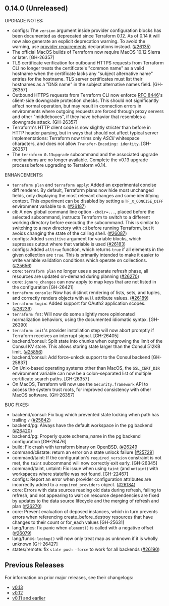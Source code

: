 ## 0.14.0 (Unreleased)

UPGRADE NOTES:
* configs: The `version` argument inside provider configuration blocks has been documented as deprecated since Terraform 0.12. As of 0.14 it will now also generate an explicit deprecation warning. To avoid the warning, use [provider requirements](https://www.terraform.io/docs/configuration/provider-requirements.html) declarations instead. ([#26135](https://github.com/hashicorp/terraform/issues/26135))
* The official MacOS builds of Terraform now require MacOS 10.12 Sierra or later. [GH-26357]
* TLS certificate verification for outbound HTTPS requests from Terraform CLI no longer treats the certificate's "common name" as a valid hostname when the certificate lacks any "subject alternative name" entries for the hostname. TLS server certificates must list their hostnames as a "DNS name" in the subject alternative names field. [GH-26357]
* Outbound HTTPS requests from Terraform CLI now enforce [RFC 8446](https://tools.ietf.org/html/rfc8446)'s client-side downgrade protection checks. This should not significantly affect normal operation, but may result in connection errors in environments where outgoing requests are forced through proxy servers and other "middleboxes", if they have behavior that resembles a downgrade attack. [GH-26357]
* Terraform's HTTP client code is now slightly stricter than before in HTTP header parsing, but in ways that should not affect typical server implementations: Terraform now trims only _ASCII_ whitespace characters, and does not allow `Transfer-Encoding: identity`. [GH-26357]
* The `terraform 0.13upgrade` subcommand and the associated upgrade mechanisms are no longer available. Complete the v0.13 upgrade process before upgrading to Terraform v0.14.

ENHANCEMENTS:

* `terraform plan` and `terraform apply`: Added an experimental concise diff renderer. By default, Terraform plans now hide most unchanged fields, only displaying the most relevant changes and some identifying context. This experiment can be disabled by setting a `TF_X_CONCISE_DIFF` environment variable to `0`. ([#26187](https://github.com/hashicorp/terraform/issues/26187))
* cli: A new global command line option `-chdir=...`, placed before the selected subcommand, instructs Terraform to switch to a different working directory before executing the subcommand. This is similar to switching to a new directory with `cd` before running Terraform, but it avoids changing the state of the calling shell. ([#26087](https://github.com/hashicorp/terraform/issues/26087))
* configs: Added `sensitive` argument for variable blocks, which supresses output where that variable is used ([#26183](https://github.com/hashicorp/terraform/pull/26183))
* configs: Added `alltrue` function, which returns `true` if all elements in the given collection are `true`. This is primarily intended to make it easier to write variable validation conditions which operate on collections. ([#25656](https://github.com/hashicorp/terraform/issues/25656))
* core: `terraform plan` no longer uses a separate refresh phase, all resources are updated on-demand during planning ([#26270](https://github.com/hashicorp/terraform/issues/26270))
* core: `ignore_changes` can now apply to map keys that are not listed in the configuration [GH-26421]
* `terraform console`: Now has distinct rendering of lists, sets, and tuples, and correctly renders objects with `null` attribute values. ([#26189](https://github.com/hashicorp/terraform/issues/26189))
* `terraform login`: Added support for OAuth2 application scopes. ([#26239](https://github.com/hashicorp/terraform/issues/26239))
* `terraform fmt`: Will now do some slightly more opinionated normalization behaviors, using the documented idiomatic syntax. [GH-26390]
* `terraform init`'s provider installation step will now abort promptly if Terraform receives an interrupt signal. [GH-26405]
* backend/consul: Split state into chunks when outgrowing the limit of the Consul KV store. This allows storing state larger than the Consul 512KB limit. ([#25856](https://github.com/hashicorp/terraform/issues/25856))
* backend/consul: Add force-unlock support to the Consul backend [GH-25837]
* On Unix-based operating systems other than MacOS, the `SSL_CERT_DIR` environment variable can now be a colon-separated list of multiple certificate search paths. [GH-26357]
* On MacOS, Terraform will now use the `Security.framework` API to access the system trust roots, for improved consistency with other MacOS software. [GH-26357]

BUG FIXES:

* backend/consul: Fix bug which prevented state locking when path has trailing `/` ([#25842](https://github.com/hashicorp/terraform/issues/25842))
* backend/pg: Always have the default workspace in the pg backend ([#26420](https://github.com/hashicorp/terraform/pull/26420))
* backend/pg: Properly quote schema_name in the pg backend configuration [GH-26476]
* build: Fix crash with terraform binary on OpenBSD. ([#26249](https://github.com/hashicorp/terraform/issues/26249)
* command/clistate: return an error on a state unlock failure [[#25729](https://github.com/hashicorp/terraform/issues/25729)] 
* command/taint: If the configuration's `required_version` constraint is not met, the `taint` subcommand will now correctly exit early. [GH-26345]
* command/taint, untaint: Fix issue when using `taint` (and `untaint`) with workspaces where statefile was not found. [GH-22467]
* configs: Report an error when provider configuration attributes are incorrectly added to a `required_providers` object. ([#26184](https://github.com/hashicorp/terraform/issues/26184))
* core: Errors with data sources reading old data during refresh, failing to refresh, and not appearing to wait on resource dependencies are fixed by updates to the data source lifecycle and the merging of refresh and plan ([#26270](https://github.com/hashicorp/terraform/issues/26270))
* core: Prevent evaluation of deposed instances, which in turn prevents errors when referencing create_before_destroy resources that have changes to their count or for_each values [GH-25631]
* lang/funcs: fix panic when `element()` is called with a negative offset ([#26079](https://github.com/hashicorp/terraform/issues/26079))
* lang/funcs: `lookup()` will now only treat map as unknown if it is wholly unknown [GH-26427]
* states/remote: fix `state push -force` to work for all backends ([#26190](https://github.com/hashicorp/terraform/issues/26190))


## Previous Releases

For information on prior major releases, see their changelogs:

* [v0.13](https://github.com/hashicorp/terraform/blob/v0.13/CHANGELOG.md)
* [v0.12](https://github.com/hashicorp/terraform/blob/v0.12/CHANGELOG.md)
* [v0.11 and earlier](https://github.com/hashicorp/terraform/blob/v0.11/CHANGELOG.md)
